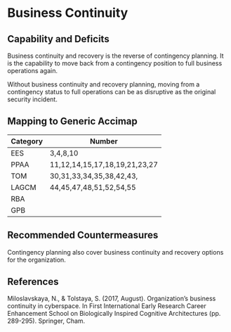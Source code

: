 # Business Continuity 

## Capability and Deficits
Business continuity and recovery is the reverse of contingency planning.  It is the capability to move back from a contingency position to full business operations again.

Without business continuity and recovery planning, moving from a contingency status to full operations can be as disruptive as the original security incident.

## Mapping to Generic Accimap

|Category | Number |
| --- | --- |
|EES     | 3,4,8,10     |
|PPAA  | 11,12,14,15,17,18,19,21,23,27|
|TOM   | 30,31,33,34,35,38,42,43,|
|LAGCM | 44,45,47,48,51,52,54,55|
|RBA   ||
|GPB   ||

## Recommended Countermeasures

Contingency planning also cover business continuity and recovery options for the organization.

## References
Miloslavskaya, N., & Tolstaya, S. (2017, August). Organization’s business continuity in cyberspace. In First International Early Research Career Enhancement School on Biologically Inspired Cognitive Architectures (pp. 289-295). Springer, Cham.
